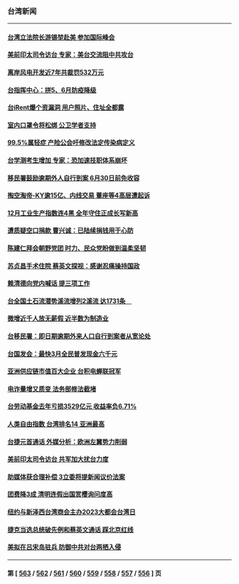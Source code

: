 ### 台湾新闻
---
#### [台湾立法院长游锡堃赴美 参加国际峰会](../../pages/ncid1349361/n13920393.md) 
#### [美前印太司令访台 专家：美台交流阻中共攻台](../../pages/ncid1349361/n13920067.md) 
#### [离岸风电开发近7年共裁罚532万元](../../pages/ncid1349361/n13920247.md) 
#### [台指挥中心：拼5、6月防疫降级](../../pages/ncid1349361/n13920250.md) 
#### [台iRent爆个资漏洞 用户照片、住址全都露](../../pages/ncid1349361/n13920254.md) 
#### [室内口罩令将松绑 公卫学者支持](../../pages/ncid1349361/n13920249.md) 
#### [99.5%属轻症 产险公会吁修改法定传染病定义](../../pages/ncid1349361/n13920256.md) 
#### [台学测考生增加 专家：恐加速技职体系崩坏](../../pages/ncid1349361/n13920258.md) 
#### [移民署鼓励逾期外人自行到案 6月30日前免收容](../../pages/ncid1349361/n13920187.md) 
#### [掏空淘帝-KY逾15亿、内线交易 董座等4高层遭起诉](../../pages/ncid1349361/n13920184.md) 
#### [12月工业生产指数连4黑 全年守住正成长写新高](../../pages/ncid1349361/n13920181.md) 
#### [遭质疑空口捐款 曹兴诚：已陆续捐钱用于心防](../../pages/ncid1349361/n13920205.md) 
#### [陈建仁拜会朝野党团 时力、民众党盼做到温柔坚韧](../../pages/ncid1349361/n13920212.md) 
#### [苏贞昌手术住院 蔡英文探视：感谢忍痛操持国政](../../pages/ncid1349361/n13920195.md) 
#### [赖清德向党内喊话 提三项工作](../../pages/ncid1349361/n13920196.md) 
#### [台全国土石流潜势溪流增列2溪流 达1731条　](../../pages/ncid1349361/n13920189.md) 
#### [微增近千人放无薪假 近半数为制造业](../../pages/ncid1349361/n13920185.md) 
#### [台移民署：即日期逾期外来人口自行到案者从宽论处](../../pages/ncid1349361/n13920194.md) 
#### [台国发会：最快3月全民普发现金六千元](../../pages/ncid1349361/n13920179.md) 
#### [亚洲供应链市值百大企业 台积电蝉联冠军](../../pages/ncid1349361/n13920192.md) 
#### [电诈量增又质变 法务部修法截堵](../../pages/ncid1349361/n13920183.md) 
#### [台劳动基金去年亏损3529亿元 收益率负6.71%](../../pages/ncid1349361/n13920190.md) 
#### [人类自由指数 台湾排名14 亚洲最高](../../pages/ncid1349361/n13920163.md) 
#### [台捷元首通话 外媒分析：欧洲左翼势力削弱](../../pages/ncid1349361/n13920164.md) 
#### [美前印太司令访台 共军加大扰台力度](../../pages/ncid1349361/n13920166.md) 
#### [助媒体获合理补偿 3立委将提新闻议价法案](../../pages/ncid1349361/n13920134.md) 
#### [团费降3成 清明连假出国赏樱询问度高](../../pages/ncid1349361/n13920063.md) 
#### [纽约与新泽西台湾商会主办2023大都会台湾日](../../pages/ncid1349361/n13919849.md) 
#### [捷克当选总统破先例和蔡英文通话 踩北京红线](../../pages/ncid1349361/n13918857.md) 
#### [美拟在吕宋岛驻兵 防御中共对台两栖入侵](../../pages/ncid1349361/n13919568.md) 

---
#### 第 [ [563](./563.md) / [562](./562.md) / [561](./561.md) / [560](./560.md) / [559](./559.md) / [558](./558.md) / [557](./557.md) / [556](./556.md) ] 页
